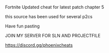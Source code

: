Fortnite Updated cheat for latest patch chapter 5

this source has been used for several p2cs

Have fun pasting
 
JOIN MY SERVER FOR SLN AND PROJECTFILE
 
https://discord.gg/phoenixcheats

